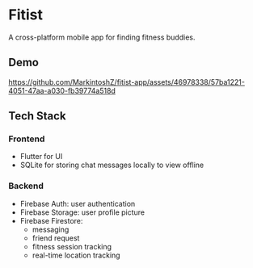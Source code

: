 # Fitist

A cross-platform mobile app for finding fitness buddies.

## Demo

https://github.com/MarkintoshZ/fitist-app/assets/46978338/57ba1221-4051-47aa-a030-fb39774a518d

## Tech Stack

### Frontend

- Flutter for UI
- SQLite for storing chat messages locally to view offline

### Backend

- Firebase Auth: user authentication
- Firebase Storage: user profile picture
- Firebase Firestore:
  - messaging
  - friend request
  - fitness session tracking
  - real-time location tracking
